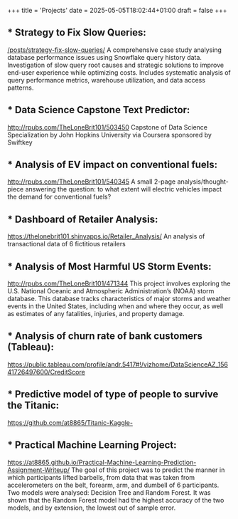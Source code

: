 +++
title = 'Projects'
date = 2025-05-05T18:02:44+01:00
draft = false
+++
## * Strategy to Fix Slow Queries:
[/posts/strategy-fix-slow-queries/](/posts/strategy-fix-slow-queries/)
A comprehensive case study analysing database performance issues using Snowflake query history data. Investigation of slow query root causes and strategic solutions to improve end-user experience while optimizing costs. Includes systematic analysis of query performance metrics, warehouse utilization, and data access patterns.
## * Data Science Capstone Text Predictor: 
http://rpubs.com/TheLoneBrit101/503450
Capstone of Data Science Specialization by John Hopkins University via Coursera sponsored by Swiftkey
## * Analysis of EV impact on conventional fuels: 
http://rpubs.com/TheLoneBrit101/540345
A small 2-page analysis/thought-piece answering the question: to what extent will electric vehicles impact the demand for conventional fuels?
## * Dashboard of Retailer Analysis:
https://thelonebrit101.shinyapps.io/Retailer_Analysis/
An analysis of transactional data of 6 fictitious retailers
## * Analysis of Most Harmful US Storm Events:
http://rpubs.com/TheLoneBrit101/471344
This project involves exploring the U.S. National Oceanic and Atmospheric Administration’s (NOAA) storm database. This database tracks characteristics of major storms and weather events in the United States, including when and where they occur, as well as estimates of any fatalities, injuries, and property damage. 
## * Analysis of churn rate of bank customers (Tableau):
https://public.tableau.com/profile/andr.5417#!/vizhome/DataScienceAZ_15641726497600/CreditScore
## * Predictive model of type of people to survive the Titanic:
https://github.com/at8865/Titanic-Kaggle-
## * Practical Machine Learning Project:
https://at8865.github.io/Practical-Machine-Learning-Prediction-Assignment-Writeup/
The goal of this project was to predict the manner in which participants lifted barbells, from data that was taken from accelerometers on the belt, forearm, arm, and dumbell of 6 participants. Two models were analysed: Decision Tree and Random Forest. It was shown that the Random Forest model had the highest accuracy of the two models, and by extension, the lowest out of sample error. 